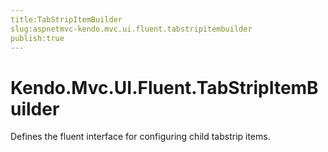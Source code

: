 ```yaml
---
title:TabStripItemBuilder
slug:aspnetmvc-kendo.mvc.ui.fluent.tabstripitembuilder
publish:true
---
```


# Kendo.Mvc.UI.Fluent.TabStripItemBuilder

Defines the fluent interface for configuring child tabstrip items. 
